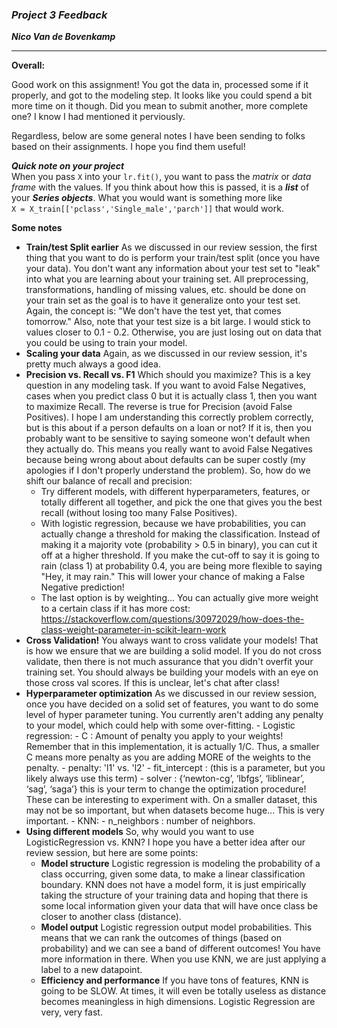 ### ***Project 3 Feedback***

***Nico Van de Bovenkamp***

***

**Overall:**  

Good work on this assignment! You got the data in, processed some if it properly, and got to the modeling step. It looks like you could spend a bit more time on it though. Did you mean to submit another, more complete one? I know I had mentioned it perviously.

Regardless, below are some general notes I have been sending to folks based on their assignments. I hope you find them useful!

***Quick note on your project***  
When you pass `X` into your `lr.fit()`, you want to pass the *matrix* or *data frame* with the values. If you think about how this is passed, it is a ***list*** of your ***Series objects***. What you would want is something more like   
`X = X_train[['pclass','Single_male','parch']]` that would work.

**Some notes**  

* **Train/test Split earlier** As we discussed in our review session, the first thing that you want to do is perform your train/test split (once you have your data). You don't want any information about your test set to "leak" into what you are learning about your training set. All preprocessing, transformations, handling of missing values, etc. should be done on your train set as the goal is to have it generalize onto your test set. Again, the concept is: "We don't have the test yet, that comes tomorrow." Also, note that your test size is a bit large. I would stick to values closer to 0.1 - 0.2. Otherwise, you are just losing out on data that you could be using to train your model.
* **Scaling your data**  Again, as we discussed in our review session, it's pretty much always a good idea.
* **Precision vs. Recall vs. F1** Which should you maximize? This is a key question in any modeling task. If you want to avoid False Negatives, cases when you predict class 0 but it is actually class 1, then you want to maximize Recall. The reverse is true for Precision (avoid False Positives). I hope I am understanding this correctly problem correctly, but is this about if a person defaults on a loan or not? If it is, then you probably want to be sensitive to saying someone won't default when they actually do. This means you really want to avoid False Negatives because being wrong about about defaults can be super costly (my apologies if I don't properly understand the problem). So, how do we shift our balance of recall and precision:
    - Try different models, with different hyperparameters, features, or totally different all together, and pick the one that gives you the best recall (without losing too many False Positives).
    - With logistic regression, because we have probabilities, you can actually change a threshold for making the classification. Instead of making it a majority vote (probability > 0.5 in binary), you can cut it off at a higher threshold. If you make the cut-off to say it is going to rain (class 1) at probability 0.4, you are being more flexible to saying "Hey, it may rain." This will lower your chance of making a False Negative prediction!
    - The last option is by weighting... You can actually give more weight to a certain class if it has more cost: https://stackoverflow.com/questions/30972029/how-does-the-class-weight-parameter-in-scikit-learn-work
* **Cross Validation!** You always want to cross validate your models! That is how we ensure that we are building a solid model. If you do not cross validate, then there is not much assurance that you didn't overfit your training set. You should always be building your models with an eye on those cross val scores. If this is unclear, let's chat after class!
* **Hyperparameter optimization**  As we discussed in our review session, once you have decided on a solid set of features, you want to do some level of hyper parameter tuning. You currently aren't adding any penalty to your model, which could help with some over-fitting.
        - Logistic regression:
            - C : Amount of penalty you apply to your weights! Remember that in this implementation, it is actually 1/C. Thus, a smaller C means more penalty as you are adding MORE of the weights to the penalty.
            - penalty: 'l1' vs. 'l2'
            - fit_intercept : (this is a parameter, but you likely always use this term)
            - solver : {‘newton-cg’, ‘lbfgs’, ‘liblinear’, ‘sag’, ‘saga’} this is your term to change the optimization procedure! These can be interesting to experiment with. On a smaller dataset, this may not be so important, but when datasets become huge... This is very important.
        - KNN:
            - n_neighbors : number of neighbors.
* **Using different models**  So, why would you want to use LogisticRegression vs. KNN? I hope you have a better idea after our review session, but here are some points:
    - **Model structure**  Logistic regression is modeling the probability of a class occurring, given some data, to make a linear classification boundary. KNN does not have a model form, it is just empirically taking the structure of your training data and hoping that there is some local information given your data that will have once class be closer to another class (distance).
    - **Model output**  Logistic regression output model probabilities. This means that we can rank the outcomes of things (based on probability) and we can see a band of different outcomes! You have more information in there. When you use KNN, we are just applying a label to a new datapoint.
    - **Efficiency and performance**  If you have tons of features, KNN is going to be SLOW. At times, it will even be totally useless as distance becomes meaningless in high dimensions. Logistic Regression are very, very fast.
